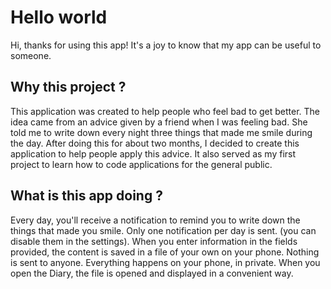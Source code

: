 # Hello world

Hi, thanks for using this app! It's a joy to know that my app can be useful to someone.

## Why this project ?

This application was created to help people who feel bad to get better. The idea came from an advice given by a friend when I was
feeling bad. She told me to write down every night three things that made me smile during the day. After doing this for about two
months, I decided to create this application to help people apply this advice. It also served as my first project to learn how to code 
applications for the general public.

## What is this app doing ?

Every day, you'll receive a notification to remind you to write down the things that made you smile. Only one notification per day is 
sent. (you can disable them in the settings). When you enter information in the fields provided, the content is saved in a file of your 
own on your phone. Nothing is sent to anyone. Everything happens on your phone, in private. When you open the Diary, the file is opened
 and displayed in a convenient way. 